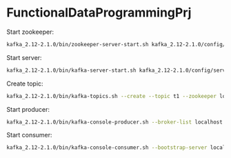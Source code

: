 # FunctionalDataProgrammingPrj

Start zookeeper:

```bash
kafka_2.12-2.1.0/bin/zookeeper-server-start.sh kafka_2.12-2.1.0/config/zookeeper.properties
```

Start server:

```bash
kafka_2.12-2.1.0/bin/kafka-server-start.sh kafka_2.12-2.1.0/config/server.properties
```

Create topic:

```bash
kafka_2.12-2.1.0/bin/kafka-topics.sh --create --topic t1 --zookeeper localhost:2181 --partitions 3 --replication-factor 1
```

Start producer:

```bash
kafka_2.12-2.1.0/bin/kafka-console-producer.sh --broker-list localhost:9092 --topic t1
```

Start consumer:

```bash
kafka_2.12-2.1.0/bin/kafka-console-consumer.sh --bootstrap-server localhost:9092 --topic t1 --from-beginning
```
